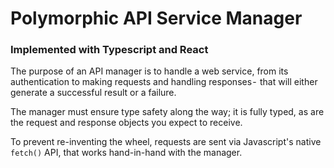 # Polymorphic API Service Manager
### Implemented with Typescript and React

The purpose of an API manager is to handle a web service, from its authentication to making requests and handling responses -  that will either generate a successful result or a failure. 

The manager must ensure type safety along the way; it is fully typed, as are the request and response objects you expect to receive. 

To prevent re-inventing the wheel, requests are sent via Javascript's native `fetch()` API, that works hand-in-hand with the manager.
